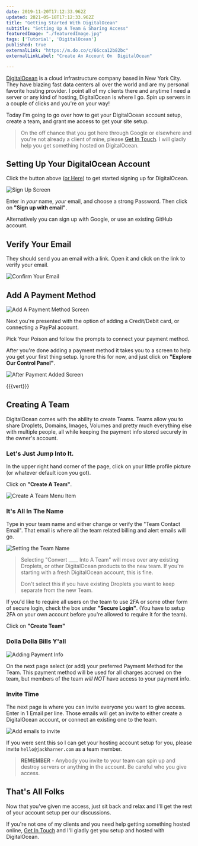 ```yaml
---
date: 2019-11-20T17:12:33.962Z
updated: 2021-05-18T17:12:33.962Z
title: "Getting Started With DigitalOcean" 
subtitle: "Setting Up A Team & Sharing Access"
featuredImage: "./featuredImage.jpg"
tags: ['Tutorial', 'DigitalOcean']
published: true
externalLink: "https://m.do.co/c/66cca12b82bc"
externalLinkLabel: "Create An Account On  DigitalOcean"

---
```


[DigitalOcean](https://m.do.co/c/66cca12b82bc) is a cloud infrastructure company based in New York City. They have blazing fast data centers all over the world and are my personal favorite hosting provider. I point all of my clients there and anytime I need a server or any kind of hosting, DigitalOcean is where I go. Spin up servers in a couple of clicks and you're on your way! 

Today I'm going to go over how to get your DigitalOcean account setup, create a team, and grant me access to get your site setup.

> On the off chance that you got here through Google or elsewhere and you're not already a client of mine, please [Get In Touch](/contact). I will gladly help you get something hosted on DigitalOcean.

## Setting Up Your DigitalOcean Account

Click the button above (<a href="https://m.do.co/c/66cca12b82bc" target="_blank" rel="noopener noreferrer">or Here</a>) to get started signing up for DigitalOcean. 

![Sign Up Screen](sign-up-screen.png)

Enter in _your_ name, _your_ email, and choose a strong Password. Then click on **"Sign up with email"**.

Alternatively you can sign up with Google, or use an existing GitHub account.

## Verify Your Email

They should send you an email with a link. Open it and click on the link to verify your email.

![Confirm Your Email](confirm-email.png)

## Add A Payment Method

![Add A Payment Method Screen](add-payment-screen.png)

Next you're presented with the option of adding a Credit/Debit card, or connecting a PayPal account. 

Pick Your Poison and follow the prompts to connect your payment method.

After you're done adding a payment method it takes you to a screen to help you get your first thing setup. Ignore this for now, and just click on **"Explore Our Control Panel"**.

![After Payment Added Screen](after-payment-added.png)

{{{vert}}}

## Creating A Team

DigitalOcean comes with the ability to create Teams. Teams allow you to share Droplets, Domains, Images, Volumes and pretty much everything else with multiple people, all while keeping the payment info stored securely in the owner's account. 

### Let's Just Jump Into It.

In the upper right hand corner of the page, click on your little profile picture (or whatever default icon you got). 

Click on **"Create A Team"**.

![Create A Team Menu Item](./create-a-team.png)

### It's All In The Name 

Type in your team name and either change or verify the "Team Contact Email". That email is where all the team related billing and alert emails will go. 

![Setting the Team Name](./create-a-team-1.png)

> Selecting "Convert ____ Into A Team" will move over any existing Droplets, or other DigitalOcean products to the new team. If you're starting with a fresh DigitalOcean account, this is fine. 
> 
> Don't select this if you have existing Droplets you want to keep separate from the new Team.

If you'd like to require all users on the team to use 2FA or some other form of secure login, check the box under **"Secure Login"**. (You have to setup 2FA on your own account before you're allowed to require it for the team).

Click on **"Create Team"**

### Dolla Dolla Bills Y'all

![Adding Payment Info](./payment.jpg)

On the next page select (or add) your preferred Payment Method for the Team. This payment method will be used for all charges accrued on the team, but members of the team _will NOT_ have access to your payment info. 

### Invite Time

The next page is where you can invite everyone you want to give access. Enter in 1 Email per line. Those emails will get an invite to either create a DigitalOcean account, or connect an existing one to the team. 

![Add emails to invite](./add-me-as-a-team-member.png)

If you were sent this so I can get your hosting account setup for you, please invite `hello@jackharner.com` as a team member.

> **REMEMBER** - Anybody you invite to your team can spin up and destroy servers or anything in the account. Be careful who you give access. 

## That's All Folks

Now that you've given me access, just sit back and relax and I'll get the rest of your account setup per our discussions. 

If you're not one of my clients and you need help getting something hosted online, [Get In Touch](/contact) and I'll gladly get you setup and hosted with DigitalOcean.